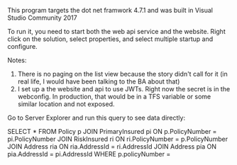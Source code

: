 This program targets the dot net framwork 4.7.1 and was built in Visual Studio Community 2017

To run it, you need to start both the web api service and the website. Right click on the solution, select properties, and select multiple startup and configure.

Notes:
1. There is no paging on the list view because the story didn't call for it (in real life, I would have been talking to the BA about that)
2. I set up a the website and api to use JWTs. Right now the secret is in the webconfig. In production, that would be in a TFS variable or some similar location and not exposed.

Go to Server Explorer and run this query to see data directly:
 
SELECT * FROM Policy p
JOIN PrimaryInsured pi ON p.PolicyNumber = pi.PolicyNumber
JOIN RiskInsured ri ON ri.PolicyNumber = p.PolicyNumber
JOIN Address ria ON ria.AddressId = ri.AddressId
JOIN Address pia ON pia.AddressId = pi.AddressId
WHERE p.policyNumber = 